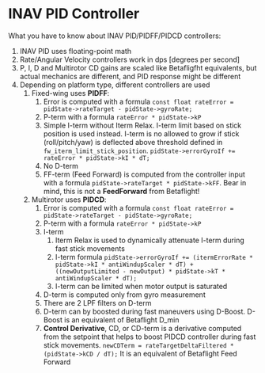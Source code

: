 # INAV PID Controller

What you have to know about INAV PID/PIDFF/PIDCD controllers:

1. INAV PID uses floating-point math
1. Rate/Angular Velocity controllers work in dps [degrees per second]
1. P, I, D and Multirotor CD gains are scaled like Betafligfht equivalents, but actual mechanics are different, and PID response might be different
1. Depending on platform type, different controllers are used
    1. Fixed-wing uses **PIDFF**:
        1. Error is computed with a formula `const float rateError = pidState->rateTarget - pidState->gyroRate;`
        1. P-term with a formula `rateError * pidState->kP`
        1. Simple I-term without Iterm Relax. I-term limit based on stick position is used instead. I-term is no allowed to grow if stick (roll/pitch/yaw) is deflected above threshold defined in `fw_iterm_limit_stick_position`. `pidState->errorGyroIf += rateError * pidState->kI * dT;`
        1. No D-term
        1. FF-term (Feed Forward) is computed from the controller input with a formula `pidState->rateTarget * pidState->kFF`. Bear in mind, this is not a **FeedForward** from Betaflight!
    1. Multirotor uses **PIDCD**:
        1.  Error is computed with a formula `const float rateError = pidState->rateTarget - pidState->gyroRate;`
        1. P-term with a formula `rateError * pidState->kP`
        1. I-term
            1. Iterm Relax is used to dynamically attenuate I-term during fast stick movements
            1. I-term formula `pidState->errorGyroIf += (itermErrorRate * pidState->kI * antiWindupScaler * dT) + ((newOutputLimited - newOutput) * pidState->kT * antiWindupScaler * dT);`
            1. I-term can be limited when motor output is saturated
        1. D-term is computed only from gyro measurement
        1. There are 2 LPF filters on D-term 
        1. D-term can by boosted during fast maneuvers using D-Boost. D-Boost is an equivalent of Betaflight D_min
        1. **Control Derivative**, CD, or CD-term is a derivative computed from the setpoint that helps to boost PIDCD controller during fast stick movements. `newCDTerm = rateTargetDeltaFiltered * (pidState->kCD / dT);` It is an equivalent of Betaflight Feed Forward 